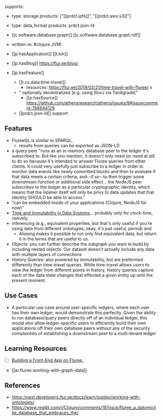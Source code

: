 
supports: 
  - type: storage
    products: ["[[prdct.ipfs]]", "[[prdct.aws.s3]]"]
  - type: data_format
    products: prdct.json-ld

- [[c.software.database.graph]] [[c.software.database.graph.rdf]]
- written-in: #clojure JVM!
- [[p.hasApplication]] [[t.km]]
- [[p.hasBlog]] https://flur.ee/blog/
- [[p.hasFeature]] 
  - [[t.cs.data.time-travel]]
    - resources:  https://flur.ee/2019/02/21/time-travel-with-fluree/ x
  - " optionally decentralized (e.g. using StorJ via Tardigrade)"
    - [[p.hasSource]] https://github.com/athensresearch/athens/issues/9#issuecomment-786844129
  - [[prdct.json-ld]] support

## Features

- FlureeQL is similar to SPARQL, 
  - results from queries can be exported as JSON-LD
- a query peer "runs as an in-memory database peer to the ledger it's subscribed to. But like you mention, it doesn't only need (or need at all) to do so because it's intended to answer Fluree queries from other clients. It could very usefully just subscribe to a ledger in order to monitor data events like newly committed blocks and then to evaluate if that data meets a certain criteria, and--if so--to then trigger some downstream function or additional side effect... the NodeJS peer subscribes to the ledger as a particular cryptographic identity, which means that the listener itself will only be privy to data updates that that identity SHOULD be able to access."
- "can be embedded inside of your applications (Clojure, NodeJS for now)"
- [Time and Immutability in Data Systems](https://www.youtube.com/watch?v=CLZm3ZjvQqM&t=1972s)... probably only for clock-time, natively.  
- inferencing (e.g., equivalent properties, but that's only useful if you're using data from different ontologies; okay, it's just useful, period) and 
  - Aliasing makes it possible to not only find equivalent data, but return it in the terms that are useful to us.
- Objects: you can further describe the subgraph you want to build by including nested objects. Our dataset doesn't actually include any data with multiple layers of connections
- History Queries: also powered by immutability, but are preformed differently than time-travel queries. While time-travel allows users to view the ledger from different points in history, history queries capture each of the data state changes that effected a given entity up until the present moment.

## Use Cases

- A particular use case around user-specific ledgers, where each user has their own ledger, would demonstrate this perfectly. Given the ability to run database/query peers directly off of an individual ledger, this would also allow ledger-specific users to efficiently build their own applications off their own database peers without any of the security complexities of establishing a downstream peer to a multi-tenant ledger

## Learning Resources

- [ ] [Building a Front-End App on Fluree.](https://www.youtube.com/watch?v=USh0-b-f5fo)
- [[ar.fluree.working-with-graph-data]]

## References

- https://next.developers.flur.ee/docs/learn/guides/working-with-ontologies/
- https://www.reddit.com/r/Clojure/comments/187qsck/fluree_a_datomiclike_database_that_embraces_the/